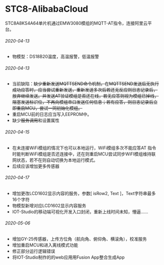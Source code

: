 # STC8-AlibabaCloud
STC8A8KS4A64单片机通过EMW3080模组的MQTT-AT指令，连接阿里云平台。
###### 2020-04-13 
* 物模型：DS18B20温度，高温报警，低温报警
###### 2020-04-13
* 当前缺陷：~~缺少重新发送MQTTSEND命令机制，在MQTTSEND发送后无执行成功应答时，应当尝试重新发送，重新发送多次后若还无反应则日志记录后，放弃继续发送。并发送AT验证模组是否还在线，若无应答则视为模组已掉线，阻塞发送标识位，不再向模组串口发送任何信息；若有应答，则日志记录后立即重启MCU，尝试一同初始化模组。~~
* 重启MCU前的日志应当写入EEPROM中。
* 缺少~~服务调用~~和设置属性
###### 2020-04-15
* 在未连接WiFi模组的情况下也可以本地运行，WiFi模组多次不能应答AT 指令时能判断WiFi模组是否还连接中，还在则重启MCU尝试同步WiFI模组维持联网状态，若不在则自动切换为本地运行模式。
* 后续应该增加更多传感器
###### 2020-04-17
* 增加更改LCD1602显示内容的服务，参数[ isRow2, Text ]，Text字符串最多16个字符
* 物模型新增对应LCD1602显示内容服务
* IOT-Studio的移动端可视化开发入口封闭，重新上线时间未知，懵逼……
###### 2020-05-06
* 增加GY-25传感器，上传方位角（航向角、俯仰角、横滚角），校准服务
* 增加重启MCU和进入离线模式功能
* 修正部分运行逻辑错误
* 将IOT-Studio制作的的web应用用Fusion App整合生成App

